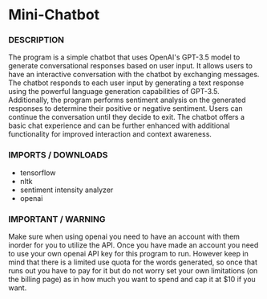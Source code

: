 # Mini-Chatbot

### DESCRIPTION

The program is a simple chatbot that uses OpenAI's GPT-3.5 model to generate conversational responses based on user input. It allows users to have an interactive conversation with the chatbot by exchanging messages. The chatbot responds to each user input by generating a text response using the powerful language generation capabilities of GPT-3.5. Additionally, the program performs sentiment analysis on the generated responses to determine their positive or negative sentiment. Users can continue the conversation until they decide to exit. The chatbot offers a basic chat experience and can be further enhanced with additional functionality for improved interaction and context awareness.

### IMPORTS / DOWNLOADS
- tensorflow
- nltk
- sentiment intensity analyzer
- openai

### IMPORTANT / WARNING
Make sure when using openai you need to have an account with them inorder for you to utilize the API. Once you have made an account you need to use your own openai API key for this program to run. However keep in mind that there is a limited use quota for the words generated, so once that runs out you have to pay for it but do not worry set your own limitations (on the billing page) as in how much you want to spend and cap it at $10 if you want. 
